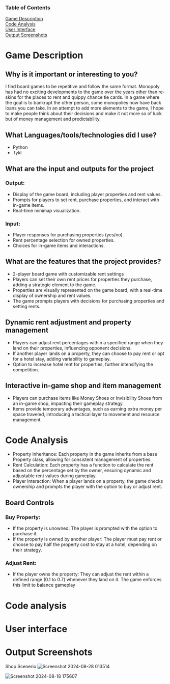 ### Table of Contents
[Game Description](#game-description)   
[Code Analysis](#code-analysis)   
[User Interface](#user-interface)   
[Output Screenshots](#output-screenshots)    

Game Description
================

## Why is it important or interesting to you?
I find board games to be repetitive and follow the same format. Monopoly has had no exciting developments to the game over the years other than re-skins for the places to rent and quippy chance tie cards.
In a game where the goal is to bankrupt the other person, some monopolies now have back loans you can take.
In an attempt to add more elements to the game, I hope to make people think about their decisions and make it not more so of luck but of money management and predictability.

## What Languages/tools/technologies did I use?
- Python
- Tykl

## What are the input and outputs for the project
### Output:
- Display of the game board, including player properties and rent values.
- Prompts for players to set rent, purchase properties, and interact with in-game items.
- Real-time minimap visualization.
### Input:
- Player responses for purchasing properties (yes/no).
- Rent percentage selection for owned properties.
- Choices for in-game items and interactions.

## What are the features that the project provides?
- 2-player board game with customizable rent settings
- Players can set their own rent prices for properties they purchase, adding a strategic element to the game.
- Properties are visually represented on the game board, with a real-time display of ownership and rent values.
- The game prompts players with decisions for purchasing properties and setting rents.
## Dynamic rent adjustment and property management
- Players can adjust rent percentages within a specified range when they land on their properties, influencing opponent decisions.
- If another player lands on a property, they can choose to pay rent or opt for a hotel stay, adding variability to gameplay.
- Option to increase hotel rent for properties, further intensifying the competition.
## Interactive in-game shop and item management
- Players can purchase items like Money Shoes or Invisibility Shoes from an in-game shop, impacting their gameplay strategy.
- Items provide temporary advantages, such as earning extra money per space traveled, introducing a tactical layer to movement and resource management.

Code Analysis
=============
- Property Inheritance: Each property in the game inherits from a base Property class, allowing for consistent management of properties.
- Rent Calculation: Each property has a function to calculate the rent based on the percentage set by the owner, ensuring dynamic and adjustable rent values during gameplay.
- Player Interaction: When a player lands on a property, the game checks ownership and prompts the player with the option to buy or adjust rent.

## Board Controls
### Buy Property:
- If the property is unowned: The player is prompted with the option to purchase it.
- If the property is owned by another player: The player must pay rent or choose to pay half the property cost to stay at a hotel, depending on their strategy.
### Adjust Rent:
- If the player owns the property: They can adjust the rent within a defined range (0.1 to 0.7) whenever they land on it. The game enforces this limit to balance gameplay







# Code analysis
# User interface 
Output Screenshots
=============
Shop Scenerio
![Screenshot 2024-08-28 013514](https://github.com/user-attachments/assets/e03d0669-8135-4a29-a27a-7d17cfb140c2)

![Screenshot 2024-08-18 175607](https://github.com/user-attachments/assets/b7a521f8-04da-4006-ad58-aed491f14e8b)

